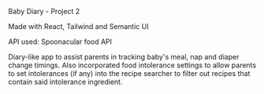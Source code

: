 Baby Diary - Project 2

Made with React, Tailwind and Semantic UI

API used: Spoonacular food API

Diary-like app to assist parents in tracking baby's meal, nap and diaper change timings. Also incorporated food intolerance settings to allow parents to set intolerances (if any) into the recipe searcher to filter out recipes that contain said intolerance ingredient.